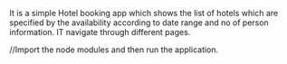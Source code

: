 It is a simple Hotel booking app which shows the list of hotels which are specified by the availability according to date range and no of person information.
IT navigate through different pages.

//Import the node modules and then run the application.
